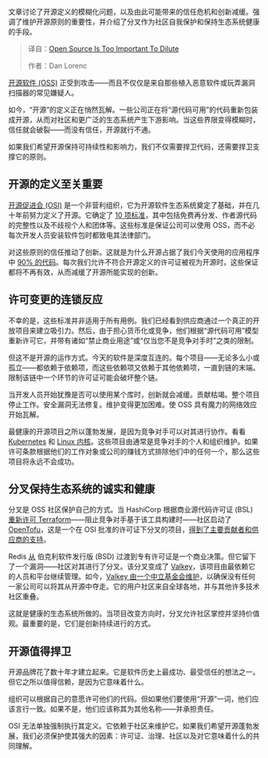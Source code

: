 <!--
title: 开源何其重要，岂容掺沙
cover: https://cdn.thenewstack.io/media/2025/07/c6fe18df-software1.jpg
summary: 文章讨论了开源定义的模糊化问题，以及由此可能带来的信任危机和创新减缓。强调了维护开源原则的重要性，并介绍了分叉作为社区自我保护和保持生态系统健康的手段。
-->

文章讨论了开源定义的模糊化问题，以及由此可能带来的信任危机和创新减缓。强调了维护开源原则的重要性，并介绍了分叉作为社区自我保护和保持生态系统健康的手段。

> 译自：[Open Source Is Too Important To Dilute](https://thenewstack.io/open-source-is-too-important-to-dilute/)
> 
> 作者：Dan Lorenc

[开源软件 (OSS)](https://thenewstack.io/open-source/) 正受到攻击——而且不仅仅是来自那些植入恶意软件或玩弄漏洞扫描器的常见嫌疑人。

如今，“开源”的定义正在悄然瓦解。一些公司正在将“源代码可用”的代码重新包装成开源，从而对社区和更广泛的生态系统产生下游影响。当这些界限变得模糊时，信任就会破裂——而没有信任，开源就行不通。

如果我们希望开源保持可持续性和影响力，我们不仅需要捍卫代码，还需要捍卫支撑它的原则。

## 开源的定义至关重要

[开源促进会 (OSI)](https://thenewstack.io/open-source-initiative-hits-the-road-to-define-open-source-ai/) 是一个非营利组织，它为开源软件生态系统奠定了基础，并在几十年前努力定义了开源。它确定了 [10 项标准](https://opensource.org/osd)，其中包括免费再分发、作者源代码的完整性以及不歧视个人和团体等。这些标准是保证公司可以使用 OSS，而不必每次开发人员安装软件包时都致电其法律部门。

对这些原则的信任推动了创新。这就是为什么开源占据了我们今天使用的应用程序中 [90% 的代码](https://www.sonatype.com/blog/the-transformation-of-open-source-lessons-from-the-past-decade)。每次我们允许不符合开源定义的许可证被视为开源时，这些保证都将不再有效，从而减缓了开源所能实现的创新。

## 许可变更的连锁反应

不幸的是，这些标准并非适用于所有用例。我们已经看到供应商通过一个真正的开放项目来建立吸引力。然后，由于担心货币化或竞争，他们根据“源代码可用”模型重新许可它，并带有诸如“禁止商业用途”或“仅当您不是竞争对手时”之类的限制。

但这不是开源的运作方式。今天的软件是深度互连的。每个项目——无论多么小或孤立——都依赖于依赖项，而这些依赖项又依赖于其他依赖项，一直到链的末端。限制该链中一个环节的许可证可能会破坏整个链。

当开发人员开始犹豫是否可以使用某个库时，创新就会减缓。贡献枯竭。整个项目停止工作。安全漏洞无法修复。维护变得更加困难。使 OSS 具有魔力的网络效应开始瓦解。

最健康的开源项目之所以蓬勃发展，是因为竞争对手可以对其进行协作。看看 [Kubernetes](https://github.com/kubernetes/kubernetes) 和 [Linux 内核](https://en.wikipedia.org/wiki/Linux_kernel)。这些项目由通常是竞争对手的个人和组织维护。如果许可条款根据他们的工作对象或公司的赚钱方式排除他们中的任何一个，那么这些项目将永远不会成功。

## 分叉保持生态系统的诚实和健康

分叉是 OSS 社区保护自己的方式。当 HashiCorp 根据商业源代码许可证 (BSL) [重新许可 Terraform](https://www.hashicorp.com/en/blog/hashicorp-adopts-business-source-license)——阻止竞争对手基于该工具构建时——社区启动了 [OpenTofu](https://opentofu.org/blog/opentofu-announces-fork-of-terraform/)，这是一个在 OSI 批准的许可证下分叉的项目，[得到了主要贡献者和供应商的支持](https://thenewstack.io/how-opentofu-happened-and-whats-next/)。

Redis [从](https://redis.io/blog/redis-adopts-dual-source-available-licensing/) 伯克利软件发行版 (BSD) 过渡到专有许可证是一个商业决策。但它留下了一个漏洞——社区对其进行了分叉。该分叉变成了 [Valkey](https://valkey.io/)，该项目由最依赖它的人员和平台继续管理。如今，[Valkey 由一个中立基金会维护](https://thenewstack.io/valkey-will-not-just-be-a-redis-retread/)，以确保没有任何一家公司可以将其从开源中夺走。它的用户社区来自全球各地，并与其他许多技术社区重叠。

这就是健康的生态系统所做的。当项目改变方向时，分叉允许社区掌控并坚持价值观。最重要的是，它们是创新持续进行的方式。

## 开源值得捍卫

开源品牌花了数十年才建立起来。它是软件历史上最成功、最受信任的想法之一。但它之所以值得信赖，是因为它意味着什么。

组织可以根据自己的意愿许可他们的代码。但如果他们要使用“开源”一词，他们应该言行一致。如果不是，他们应该称其为其他名称——并承担责任。

OSI 无法单独强制执行其定义。它依赖于社区来维护它。如果我们希望开源蓬勃发展，我们必须保护使其强大的因素：许可证、治理、社区以及对它意味着什么的共同理解。